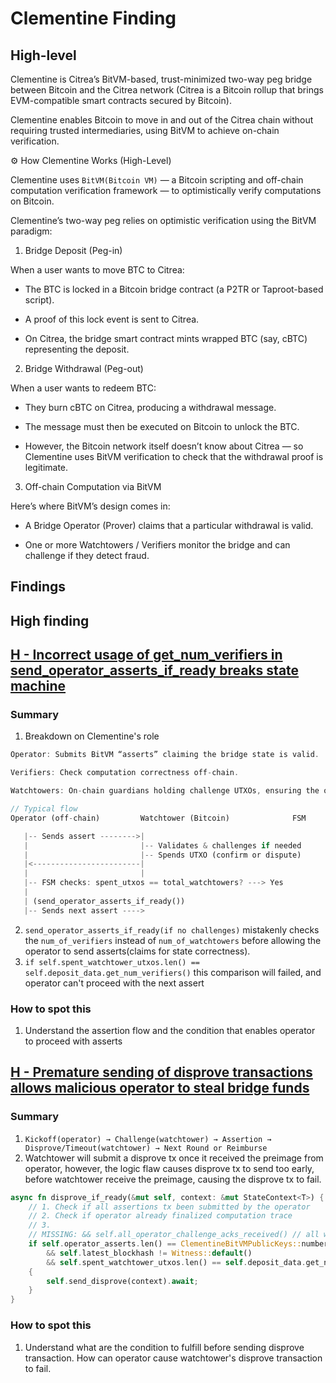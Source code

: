 # Clementine Finding

## High-level

Clementine is Citrea’s BitVM-based, trust-minimized two-way peg bridge between Bitcoin and the Citrea network (Citrea is a Bitcoin rollup that brings EVM-compatible smart contracts secured by Bitcoin).

Clementine enables Bitcoin to move in and out of the Citrea chain without requiring trusted intermediaries, using BitVM to achieve on-chain verification.

⚙️ How Clementine Works (High-Level)

Clementine uses `BitVM(Bitcoin VM)` — a Bitcoin scripting and off-chain computation verification framework — to optimistically verify computations on Bitcoin.

Clementine’s two-way peg relies on optimistic verification using the BitVM paradigm:

1. Bridge Deposit (Peg-in)

When a user wants to move BTC to Citrea:

- The BTC is locked in a Bitcoin bridge contract (a P2TR or Taproot-based script).

- A proof of this lock event is sent to Citrea.

- On Citrea, the bridge smart contract mints wrapped BTC (say, cBTC) representing the deposit.

2. Bridge Withdrawal (Peg-out)

When a user wants to redeem BTC:

- They burn cBTC on Citrea, producing a withdrawal message.

- The message must then be executed on Bitcoin to unlock the BTC.

- However, the Bitcoin network itself doesn’t know about Citrea — so Clementine uses BitVM verification to check that the withdrawal proof is legitimate.

3. Off-chain Computation via BitVM

Here’s where BitVM’s design comes in:

- A Bridge Operator (Prover) claims that a particular withdrawal is valid.

- One or more Watchtowers / Verifiers monitor the bridge and can challenge if they detect fraud.

## Findings

## High finding

## [H - Incorrect usage of get_num_verifiers in send_operator_asserts_if_ready breaks state machine](https://cantina.xyz/code/ce181972-2b40-4047-8ee9-89ec43527686/findings/568)

### Summary

1. Breakdown on Clementine's role

```rust
Operator: Submits BitVM “asserts” claiming the bridge state is valid.

Verifiers: Check computation correctness off-chain.

Watchtowers: On-chain guardians holding challenge UTXOs, ensuring the operator’s honesty and liveness.

// Typical flow
Operator (off-chain)         Watchtower (Bitcoin)              FSM

   |-- Sends assert -------->|
   |                         |-- Validates & challenges if needed
   |                         |-- Spends UTXO (confirm or dispute)
   |<------------------------|
   |                         |
   |-- FSM checks: spent_utxos == total_watchtowers? ---> Yes
   |
   | (send_operator_asserts_if_ready())
   |-- Sends next assert ---->
```

2. `send_operator_asserts_if_ready(if no challenges)` mistakenly checks the `num_of_verifiers` instead of `num_of_watchtowers` before allowing the operator to send asserts(claims for state correctness).
3. `if self.spent_watchtower_utxos.len() == self.deposit_data.get_num_verifiers()` this comparison will failed, and operator can't proceed with the next assert

### How to spot this

1. Understand the assertion flow and the condition that enables operator to proceed with asserts

## [H - Premature sending of disprove transactions allows malicious operator to steal bridge funds](https://cantina.xyz/code/ce181972-2b40-4047-8ee9-89ec43527686/findings/439)

### Summary

1. `Kickoff(operator) → Challenge(watchtower) → Assertion → Disprove/Timeout(watchtower) → Next Round or Reimburse`
2. Watchtower will submit a disprove tx once it received the preimage from operator, however, the logic flaw causes disprove tx to send too early, before watchtower receive the preimage, causing the disprove tx to fail.

```rust
async fn disprove_if_ready(&mut self, context: &mut StateContext<T>) {
    // 1. Check if all assertions tx been submitted by the operator
    // 2. Check if operator already finalized computation trace
    // 3. 
    // MISSING: && self.all_operator_challenge_acks_received() // all watchtower has received acknowledgement from operator
    if self.operator_asserts.len() == ClementineBitVMPublicKeys::number_of_assert_txs()
        && self.latest_blockhash != Witness::default()
        && self.spent_watchtower_utxos.len() == self.deposit_data.get_num_watchtowers()
    {
        self.send_disprove(context).await;
    }
}
```

### How to spot this

1. Understand what are the condition to fulfill before sending disprove transaction. How can operator cause watchtower's disprove transaction to fail.
